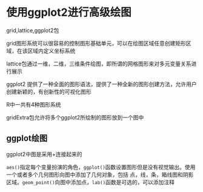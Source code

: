 # 使用ggplot2进行高级绘图
grid,lattice,ggplot2包

grid图形系统可以很容易的控制图形基础单元，可以在绘图区域任意创建矩形区域，在该区域内定义坐标系统

lattice包通过一维，二维，三维条件绘图，即所谓的网格图形来对多元变量关系进行展示

ggplot2 提供了一种全面的图形语法，提供了一种全新的图形创建方法，允许用户创建新颖的，有创新性的可视化图形

R中一共有4种图形系统

gridExtra包允许将多个ggplot2所绘制的图形放到一个图中

## ggplot绘图
ggplot2中图是采用+连接起来的

`aes()`指定每个变量扮演的角色，`ggplot()`函数设置图形但是没有视觉输出。使用一个或者多个几何图形向图中添加了几何对象，包括
点，线，条，箱线图和阴影区域。`geom_point()`向图中添加点，`lab()`函数是可选的，可以添加注释